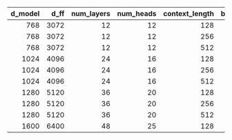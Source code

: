 |   d_model |   d_ff |   num_layers |   num_heads |   context_length |   batch_size |   mean_time |   std_time |       cv | nsys_profiled   |
|----------:|-------:|-------------:|------------:|-----------------:|-------------:|------------:|-----------:|---------:|:----------------|
|       768 |   3072 |           12 |          12 |              128 |            4 |    0.077400 |   0.000800 | 0.010336 | False           |
|       768 |   3072 |           12 |          12 |              256 |            4 |    0.075100 |   0.000700 | 0.009321 | False           |
|       768 |   3072 |           12 |          12 |              512 |            4 |    0.095500 |   0.057700 | 0.604188 | False           |
|      1024 |   4096 |           24 |          16 |              128 |            4 |    0.162100 |   0.002400 | 0.014806 | False           |
|      1024 |   4096 |           24 |          16 |              256 |            4 |    0.160400 |   0.000300 | 0.001870 | False           |
|      1024 |   4096 |           24 |          16 |              512 |            4 |    0.194700 |   0.009700 | 0.049820 | False           |
|      1280 |   5120 |           36 |          20 |              128 |            4 |    0.278000 |   0.004000 | 0.014388 | False           |
|      1280 |   5120 |           36 |          20 |              256 |            4 |    0.279000 |   0.000800 | 0.002867 | False           |
|      1280 |   5120 |           36 |          20 |              512 |            4 |    0.357900 |   0.002400 | 0.006706 | False           |
|      1600 |   6400 |           48 |          25 |              128 |            4 |    0.439200 |   0.001500 | 0.003415 | False           |